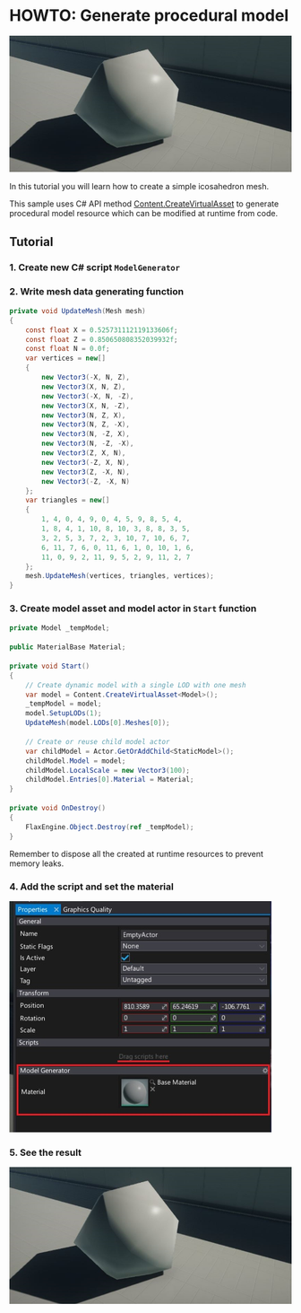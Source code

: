 # HOWTO: Generate procedural model

![Model](media/sample-model-1.jpg)

In this tutorial you will learn how to create a simple icosahedron mesh.

This sample uses C# API method [Content.CreateVirtualAsset<T>](http://docs.flaxengine.com/api/FlaxEngine.Content.html#FlaxEngine_Content_CreateVirtualAsset__1) to generate procedural model resource which can be modified at runtime from code.

## Tutorial

### 1. Create new C# script `ModelGenerator`

### 2. Write mesh data generating function

```cs
private void UpdateMesh(Mesh mesh)
{
    const float X = 0.525731112119133606f;
    const float Z = 0.850650808352039932f;
    const float N = 0.0f;
    var vertices = new[]
    {
        new Vector3(-X, N, Z),
        new Vector3(X, N, Z),
        new Vector3(-X, N, -Z),
        new Vector3(X, N, -Z),
        new Vector3(N, Z, X),
        new Vector3(N, Z, -X),
        new Vector3(N, -Z, X),
        new Vector3(N, -Z, -X),
        new Vector3(Z, X, N),
        new Vector3(-Z, X, N),
        new Vector3(Z, -X, N),
        new Vector3(-Z, -X, N)
    };
    var triangles = new[]
    {
        1, 4, 0, 4, 9, 0, 4, 5, 9, 8, 5, 4,
        1, 8, 4, 1, 10, 8, 10, 3, 8, 8, 3, 5,
        3, 2, 5, 3, 7, 2, 3, 10, 7, 10, 6, 7,
        6, 11, 7, 6, 0, 11, 6, 1, 0, 10, 1, 6,
        11, 0, 9, 2, 11, 9, 5, 2, 9, 11, 2, 7
    };
    mesh.UpdateMesh(vertices, triangles, vertices);
}
```

### 3. Create model asset and model actor in `Start` function

```cs
private Model _tempModel;

public MaterialBase Material;

private void Start()
{
	// Create dynamic model with a single LOD with one mesh
	var model = Content.CreateVirtualAsset<Model>();
	_tempModel = model;
	model.SetupLODs(1);
	UpdateMesh(model.LODs[0].Meshes[0]);

	// Create or reuse child model actor
    var childModel = Actor.GetOrAddChild<StaticModel>();
    childModel.Model = model;
    childModel.LocalScale = new Vector3(100);
    childModel.Entries[0].Material = Material;
}

private void OnDestroy()
{
	FlaxEngine.Object.Destroy(ref _tempModel);
}
```

Remember to dispose all the created at runtime resources to prevent memory leaks.

### 4. Add the script and set the material

![Model](media/sample-model-2.jpg)

### 5. See the result

![Model](media/sample-model-1.jpg)
